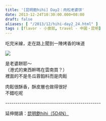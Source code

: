 ```yaml
---
title: '[昆明飽hihi] Day2：肉松老婆饼'
date: 2013-12-24T10:30:00.000+08:00
draft: false
aliases: [ "/2013/12/hihi-day2_24.html" ]
tags : [flavor - 小食部, travel - 中國・昆明]
---
```


吃完米線，走在路上聞到一陣烤香的味道  

[![](https://3.bp.blogspot.com/-ckjcqruPaR8/XCiSUtQyb_I/AAAAAAAADSw/Tjf4trsyoEkKtdVvRMxT_GZU25rwCwa1ACLcBGAs/s640/04.jpg)](https://3.bp.blogspot.com/-ckjcqruPaR8/XCiSUtQyb_I/AAAAAAAADSw/Tjf4trsyoEkKtdVvRMxT_GZU25rwCwa1ACLcBGAs/s1600/04.jpg)

是老婆餅耶～  
（港式的東西幹嗎在雲南買？）  
裡面的不是冬瓜蓉餡料而是肉鬆  
  
肉鬆很酥香，酥皮層也做得很好  
不錯吃呢  
  
\-----------------------------------------------  
  
延伸閱讀：[昆明飽hihi（5D4N）](http://www.hidie.net/2013/12/hihi5d4n.html)